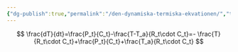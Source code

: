 ```yaml
---
{"dg-publish":true,"permalink":"/den-dynamiska-termiska-ekvationen/","tags":["elenergiteknik"]}
---
```



$$
\frac{dT}{dt}=\frac{P_t}{C_t}-\frac{T-T_a}{R_t\cdot C_t}=- \frac{T}{R_t\cdot C_t}+\frac{P_t}{C_t}+\frac{T_a}{R_t\cdot C_t}
$$